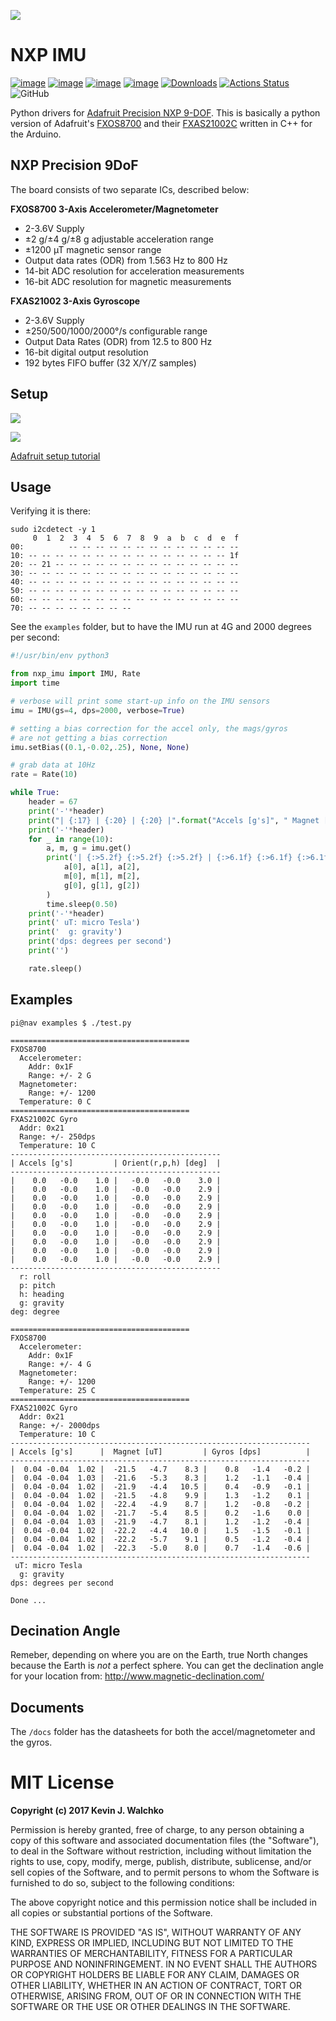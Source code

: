 ![](https://raw.githubusercontent.com/MomsFriendlyRobotCompany/nxp_imu/master/docs/pics/imu-iso.jpg)

# NXP IMU

[![image](https://img.shields.io/pypi/l/nxp_imu.svg)](https://github.com/MomsFriendlyRobotCompany/nxp_imu)
[![image](https://img.shields.io/pypi/pyversions/nxp_imu.svg)](https://github.com/MomsFriendlyRobotCompany/nxp_imu)
[![image](https://img.shields.io/pypi/wheel/nxp_imu.svg)](https://github.com/MomsFriendlyRobotCompany/nxp_imu)
[![image](https://img.shields.io/pypi/v/nxp_imu.svg)](https://github.com/MomsFriendlyRobotCompany/nxp_imu)
[![Downloads](https://img.shields.io/pypi/dm/nxp_imu.svg)](https://img.shields.io/pypi/dm/nxp_imu.svg)
[![Actions Status](https://github.com/MomsFriendlyRobotCompany/nxp_imu/workflows/CheckPackage/badge.svg)](https://github.com/MomsFriendlyRobotCompany/nxp_imu/actions)
![GitHub](https://img.shields.io/github/license/MomsFriendlyRobotCompany/nxp_imu)


Python drivers for [Adafruit Precision NXP
9-DOF](https://www.adafruit.com/product/3463). This is basically a
python version of Adafruit\'s
[FXOS8700](https://github.com/adafruit/Adafruit_FXOS8700) and their
[FXAS21002C](https://github.com/adafruit/Adafruit_FXAS21002C) written in
C++ for the Arduino.

## NXP Precision 9DoF

The board consists of two separate ICs, described below:

**FXOS8700 3-Axis Accelerometer/Magnetometer**

-   2-3.6V Supply
-   ±2 g/±4 g/±8 g adjustable acceleration range
-   ±1200 µT magnetic sensor range
-   Output data rates (ODR) from 1.563 Hz to 800 Hz
-   14-bit ADC resolution for acceleration measurements
-   16-bit ADC resolution for magnetic measurements

**FXAS21002 3-Axis Gyroscope**

-   2-3.6V Supply
-   ±250/500/1000/2000°/s configurable range
-   Output Data Rates (ODR) from 12.5 to 800 Hz
-   16-bit digital output resolution
-   192 bytes FIFO buffer (32 X/Y/Z samples)

## Setup

![](https://raw.githubusercontent.com/MomsFriendlyRobotCompany/nxp_imu/master/docs/pics/imu-front.jpg)

![](https://raw.githubusercontent.com/MomsFriendlyRobotCompany/nxp_imu/master/docs/pics/imu-back.jpg)

[Adafruit setup
tutorial](https://learn.adafruit.com/nxp-precision-9dof-breakout?view=all)

## Usage

Verifying it is there:

```
sudo i2cdetect -y 1
     0  1  2  3  4  5  6  7  8  9  a  b  c  d  e  f
00:          -- -- -- -- -- -- -- -- -- -- -- -- --
10: -- -- -- -- -- -- -- -- -- -- -- -- -- -- -- 1f
20: -- 21 -- -- -- -- -- -- -- -- -- -- -- -- -- --
30: -- -- -- -- -- -- -- -- -- -- -- -- -- -- -- --
40: -- -- -- -- -- -- -- -- -- -- -- -- -- -- -- --
50: -- -- -- -- -- -- -- -- -- -- -- -- -- -- -- --
60: -- -- -- -- -- -- -- -- -- -- -- -- -- -- -- --
70: -- -- -- -- -- -- -- --    
```

See the `examples` folder, but to have the IMU run at 4G and 2000
degrees per second:

```python
#!/usr/bin/env python3

from nxp_imu import IMU, Rate
import time

# verbose will print some start-up info on the IMU sensors
imu = IMU(gs=4, dps=2000, verbose=True)

# setting a bias correction for the accel only, the mags/gyros
# are not getting a bias correction
imu.setBias((0.1,-0.02,.25), None, None)

# grab data at 10Hz
rate = Rate(10)

while True:
    header = 67
    print('-'*header)
    print("| {:17} | {:20} | {:20} |".format("Accels [g's]", " Magnet [uT]", "Gyros [dps]"))
    print('-'*header)
    for _ in range(10):
        a, m, g = imu.get()
        print('| {:>5.2f} {:>5.2f} {:>5.2f} | {:>6.1f} {:>6.1f} {:>6.1f} | {:>6.1f} {:>6.1f} {:>6.1f} |'.format(
            a[0], a[1], a[2],
            m[0], m[1], m[2],
            g[0], g[1], g[2])
        )
        time.sleep(0.50)
    print('-'*header)
    print(' uT: micro Tesla')
    print('  g: gravity')
    print('dps: degrees per second')
    print('')

    rate.sleep()
```

## Examples

```
pi@nav examples $ ./test.py

========================================
FXOS8700
  Accelerometer:
    Addr: 0x1F
    Range: +/- 2 G
  Magnetometer:
    Range: +/- 1200
  Temperature: 0 C
========================================
FXAS21002C Gyro
  Addr: 0x21
  Range: +/- 250dps
  Temperature: 10 C
-----------------------------------------------
| Accels [g's]         | Orient(r,p,h) [deg]  |
-----------------------------------------------
|    0.0   -0.0    1.0 |   -0.0   -0.0    3.0 |
|    0.0   -0.0    1.0 |   -0.0   -0.0    2.9 |
|    0.0   -0.0    1.0 |   -0.0   -0.0    2.9 |
|    0.0   -0.0    1.0 |   -0.0   -0.0    2.9 |
|    0.0   -0.0    1.0 |   -0.0   -0.0    2.9 |
|    0.0   -0.0    1.0 |   -0.0   -0.0    2.9 |
|    0.0   -0.0    1.0 |   -0.0   -0.0    2.9 |
|    0.0   -0.0    1.0 |   -0.0   -0.0    2.9 |
|    0.0   -0.0    1.0 |   -0.0   -0.0    2.9 |
|    0.0   -0.0    1.0 |   -0.0   -0.0    2.9 |
-----------------------------------------------
  r: roll
  p: pitch
  h: heading
  g: gravity
deg: degree

========================================
FXOS8700
  Accelerometer:
    Addr: 0x1F
    Range: +/- 4 G
  Magnetometer:
    Range: +/- 1200
  Temperature: 25 C
========================================
FXAS21002C Gyro
  Addr: 0x21
  Range: +/- 2000dps
  Temperature: 10 C
-------------------------------------------------------------------
| Accels [g's]      |  Magnet [uT]         | Gyros [dps]          |
-------------------------------------------------------------------
|  0.04 -0.04  1.02 |  -21.5   -4.7    8.3 |    0.8   -1.4   -0.2 |
|  0.04 -0.04  1.03 |  -21.6   -5.3    8.3 |    1.2   -1.1   -0.4 |
|  0.04 -0.04  1.02 |  -21.9   -4.4   10.5 |    0.4   -0.9   -0.1 |
|  0.04 -0.04  1.02 |  -21.5   -4.8    9.9 |    1.3   -1.2    0.1 |
|  0.04 -0.04  1.02 |  -22.4   -4.9    8.7 |    1.2   -0.8   -0.2 |
|  0.04 -0.04  1.02 |  -21.7   -5.4    8.5 |    0.2   -1.6    0.0 |
|  0.04 -0.04  1.03 |  -21.9   -4.7    8.1 |    1.2   -1.2   -0.4 |
|  0.04 -0.04  1.02 |  -22.2   -4.4   10.0 |    1.5   -1.5   -0.1 |
|  0.04 -0.04  1.02 |  -22.2   -5.7    9.1 |    0.5   -1.2   -0.4 |
|  0.04 -0.04  1.02 |  -22.3   -5.0    8.0 |    0.7   -1.4   -0.6 |
-------------------------------------------------------------------
 uT: micro Tesla
  g: gravity
dps: degrees per second

Done ...
```
## Decination Angle

Remeber, depending on where you are on the Earth, true North changes
because the Earth is *not* a perfect sphere. You can get the declination
angle for your location from: http://www.magnetic-declination.com/

## Documents

The `/docs` folder has the datasheets for both the accel/magnetometer
and the gyros.

# MIT License

**Copyright (c) 2017 Kevin J. Walchko**

Permission is hereby granted, free of charge, to any person obtaining a
copy of this software and associated documentation files (the
"Software"), to deal in the Software without restriction, including
without limitation the rights to use, copy, modify, merge, publish,
distribute, sublicense, and/or sell copies of the Software, and to
permit persons to whom the Software is furnished to do so, subject to
the following conditions:

The above copyright notice and this permission notice shall be included
in all copies or substantial portions of the Software.

THE SOFTWARE IS PROVIDED "AS IS", WITHOUT WARRANTY OF ANY KIND,
EXPRESS OR IMPLIED, INCLUDING BUT NOT LIMITED TO THE WARRANTIES OF
MERCHANTABILITY, FITNESS FOR A PARTICULAR PURPOSE AND NONINFRINGEMENT.
IN NO EVENT SHALL THE AUTHORS OR COPYRIGHT HOLDERS BE LIABLE FOR ANY
CLAIM, DAMAGES OR OTHER LIABILITY, WHETHER IN AN ACTION OF CONTRACT,
TORT OR OTHERWISE, ARISING FROM, OUT OF OR IN CONNECTION WITH THE
SOFTWARE OR THE USE OR OTHER DEALINGS IN THE SOFTWARE.
